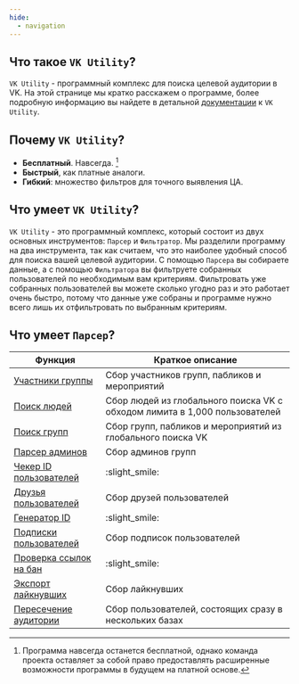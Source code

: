 ```yaml
---
hide:
  - navigation
---
```


## Что такое `VK Utility`?
`VK Utility` - программный комплекс для поиска целевой аудитории в VK. На этой странице мы кратко расскажем о программе, более подробную информацию вы найдете в детальной [документации](./docs/index.md) к `VK Utility`.

## Почему `VK Utility`?
- **Бесплатный**. Навсегда. [^1]
- **Быстрый**, как платные аналоги.
- **Гибкий**: множество фильтров для точного выявления ЦА.

## Что умеет `VK Utility`?
`VK Utility` - это программный комплекс, который состоит из двух основных инструментов: `Парсер` и `Фильтратор`. Мы разделили программу на два инструмента, так как считаем, что это  наиболее удобный способ для поиска вашей целевой аудитории.  С помощью `Парсера` вы собираете данные, а с помощью `Фильтратора` вы фильтруете собранных пользователей по необходимым вам критериям. Фильтровать уже собранных пользователей вы можете сколько угодно раз и это работает очень быстро, потому что данные уже собраны и программе нужно всего лишь их отфильтровать по выбранным критериям.

## Что умеет `Парсер`? 

| Функция | Краткое описание |
| --- | --- |
| [Участники группы](./docs/parser/group-members.md) | Сбор участников групп, пабликов и мероприятий| 
| [Поиск людей](./docs/parser/search-people.md) | Сбор людей из  глобального поиска VK с обходом лимита в 1,000 пользователей| 
| [Поиск групп](./docs/parser/search-groups.md) | Сбор групп, пабликов и мероприятий из глобального поиска VK| 
| [Парсер админов](./docs/parser/admins-parser.md) | Сбор админов групп | 
| [Чекер ID пользователей](./docs/parser/id-checker.md) | :slight_smile: | 
| [Друзья пользователей](./docs/parser/users-friends.md) | Сбор друзей пользователей | 
| [Генератор ID](./docs/parser/id-generator.md) | :slight_smile: | 
| [Подписки пользователей](./docs/parser/users-subscriptions.md) | Сбор подписок пользователей | 
| [Проверка ссылок на бан](./docs/parser/check-links-for-ban.md) | :slight_smile: | 
| [Экспорт лайкнувших](./docs/parser/export-likers.md) | Сбор лайкнувших | 
| [Пересечение аудитории](./docs/parser/audience-intersection.md) | Сбор пользователей, состоящих сразу в нескольких базах | 

[^1]: Программа навсегда останется бесплатной, однако команда проекта оставляет за собой право предоставлять расширенные возможности программы в будущем на платной основе.
